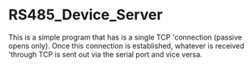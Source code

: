 # RS485_Device_Server
This is a simple program that has is a single TCP 'connection (passive opens only). Once this connection is established, whatever is received 'through TCP is sent out via the serial port and vice versa.
